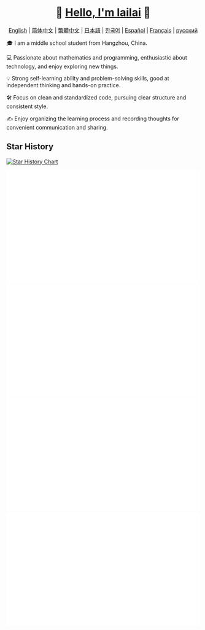 <div align="center">
  <h1>🎉 <a href="https://lailai.one">Hello, I'm lailai</a> 🥳</h1>
  <p><a href="README.md">English</a> | <a href="README.zh-Hans.md">简体中文</a> | <a href="README.zh-Hant.md">繁體中文</a> | <a href="README.ja.md">日本語</a> | <a href="README.ko.md">한국어</a> | <a href="README.es.md">Español</a> | <a href="README.fr.md">Français</a> | <a href="README.ru.md">русский</a></p>
</div>

🎓 I am a middle school student from Hangzhou, China.

💻 Passionate about mathematics and programming, enthusiastic about technology, and enjoy exploring new things.

💡 Strong self-learning ability and problem-solving skills, good at independent thinking and hands-on practice.

🛠️ Focus on clean and standardized code, pursuing clear structure and consistent style.

✍️ Enjoy organizing the learning process and recording thoughts for convenient communication and sharing.

## Star History

<a href="https://www.star-history.com/#laikit-dev/luogu-saver&Date">
 <picture>
   <source media="(prefers-color-scheme: dark)" srcset="https://skillicons.dev/icons?i=c,cpp,py,java,md,latex,html,css,js,ts,react,tailwind,qt,cmake,npm,git,github,vscode,visualstudio,linux,windows,docker,cloudflare,wordpress&perline=12&theme=dark" />
   <source media="(prefers-color-scheme: light)" srcset="https://skillicons.dev/icons?i=c,cpp,py,java,md,latex,html,css,js,ts,react,tailwind,qt,cmake,npm,git,github,vscode,visualstudio,linux,windows,docker,cloudflare,wordpress&perline=12&theme=light" />
   <img alt="Star History Chart" src="https://skillicons.dev/icons?i=c,cpp,py,java,md,latex,html,css,js,ts,react,tailwind,qt,cmake,npm,git,github,vscode,visualstudio,linux,windows,docker,cloudflare,wordpress&perline=12" />
 </picture>
</a>

![](https://raw.githubusercontent.com/lailai0916/github-stats/master/generated/overview.svg#gh-light-mode-only)![](https://raw.githubusercontent.com/lailai0916/github-stats/master/generated/overview.svg#gh-dark-mode-only)
![](https://raw.githubusercontent.com/lailai0916/github-stats/master/generated/languages.svg#gh-light-mode-only)![](https://raw.githubusercontent.com/lailai0916/github-stats/master/generated/languages.svg#gh-dark-mode-only)
